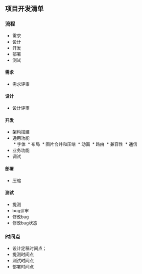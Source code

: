 ## 项目开发清单

### 流程
* 需求
* 设计
* 开发
* 部署
* 测试

#### 需求
* 需求评审

#### 设计
* 设计评审

#### 开发
* 架构搭建
* 通用功能  
  * 字体
  * 布局
  * 图片合并和压缩
  * 动画
  * 路由
  * 兼容性
  * 通信
* 业务功能
* 调试

#### 部署
* 压缩

#### 测试
* 提测
* bug评审
* 修改bug
* 修改bug状态

### 时间点
* 设计定稿时间点；
* 提测时间点
* 测试时间点
* 部署时间点


